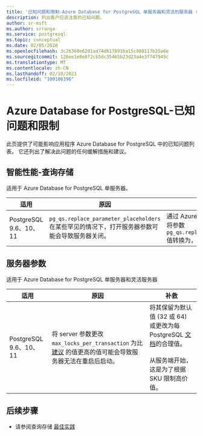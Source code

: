 ```yaml
---
title: '已知问题和限制-Azure Database for PostgreSQL 单服务器和灵活的服务器 (预览版) '
description: 列出客户应该注意的已知问题。
author: sr-msft
ms.author: srranga
ms.service: postgresql
ms.topic: conceptual
ms.date: 02/05/2020
ms.openlocfilehash: 3c26368e6281ad74d617891ba15c980117b25a6e
ms.sourcegitcommit: 126ee1e8e8f2cb5dc35465b23d23a4e3f747949c
ms.translationtype: MT
ms.contentlocale: zh-CN
ms.lasthandoff: 02/10/2021
ms.locfileid: "100106396"
---
```

# <a name="azure-database-for-postgresql---known-issues-and-limitations"></a>Azure Database for PostgreSQL-已知问题和限制

此页提供了可能影响应用程序 Azure Database for PostgreSQL 中的已知问题列表。 它还列出了解决此问题的任何缓解措施和建议。

## <a name="intelligent-performance---query-store"></a>智能性能-查询存储

适用于 Azure Database for PostgreSQL 单服务器。

| 适用 | 原因 | 补救|
| ----- | ------ | ---- | 
| PostgreSQL 9.6、10、11 | `pg_qs.replace_parameter_placeholders`在某些罕见的情况下，打开服务器参数可能会导致服务器关闭。 | 通过 Azure 门户的 "服务器参数" 部分，将参数 `pg_qs.replace_parameter_placeholders` 值转换为， `OFF` 并保存。   | 

## <a name="server-parameters"></a>服务器参数

适用于 Azure Database for PostgreSQL 单服务器和灵活服务器

| 适用 | 原因 | 补救| 
| ----- | ------ | ---- | 
| PostgreSQL 9.6、10、11 | 将 server 参数更改 `max_locks_per_transaction` 为比 [建议](https://www.postgresql.org/docs/11/kernel-resources.html) 的值更高的值可能会导致服务器无法在重启后启动。 | 将其保留为默认值 (32 或 64) 或更改为每 PostgreSQL [文档](https://www.postgresql.org/docs/11/kernel-resources.html)的合理值。 <br> <br> 从服务端开始，这是为了根据 SKU 限制高价值。  | 

## <a name="next-steps"></a>后续步骤
- 请参阅查询存储 [最佳实践](./concepts-query-store-best-practices.md)
